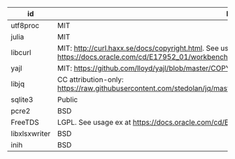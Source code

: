 |id|license|DLL|Content or Link|
|--|--|--|--|
|utf8proc|MIT||Link|
|julia|MIT||Link|
|libcurl|MIT: http://curl.haxx.se/docs/copyright.html. See usage ex at https://docs.oracle.com/cd/E17952_01/workbench-en/license-libcurl.html||Link|
|yajl|MIT: https://github.com/lloyd/yajl/blob/master/COPYING||Link|
|libjq|CC attribution-only: https://raw.githubusercontent.com/stedolan/jq/master/COPYING;http://creativecommons.org/licenses/by/3.0/||https://raw.githubusercontent.com/stedolan/jq/master/COPYING|
|sqlite3|Public||https://www.sqlite.org/copyright.html
|pcre2|BSD||http://www.pcre.org/licence.txt|
|FreeTDS|LGPL. See usage ex at https://docs.oracle.com/cd/E17952_01/workbench-en/license-freetds.html|Yes|Link|
|libxlsxwriter|BSD||Link|
|inih|BSD||https://raw.githubusercontent.com/benhoyt/inih/0b9092e80acc8dc820103c6a0cb9c030e3ca1a32/LICENSE.txt|
